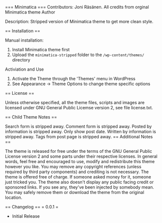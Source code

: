 === Minimatica ===
Contributors: Joni Räsänen. All credits from orginal Minimatica theme Author

Description: Stripped version of Minimatica theme to get more clean style.

== Installation ==

Manual installation:

1. Install Minimatica theme first 
2. Upload the `minimatica-stripped` folder to the `/wp-content/themes/` directory

Activiation and Use

1. Activate the Theme through the 'Themes' menu in WordPress
2. See Appearance -> Theme Options to change theme specific options

== License ==

Unless otherwise specified, all the theme files, scripts and images
are licensed under GNU General Public Licemse version 2, see file license.txt.

== Child Theme Notes ==

Search form is stripped away.
Comment form is stripped away.
Posted by information is stripped away. Only show post date.
Written by information is stripped away. 
Tags from post page is stripped away. 
== Additional Notes ==

The theme is released for free under the terms of the GNU General Public License version 2
and some parts under their respective licenses.
In general words, feel free and encouraged to use, modify and redistribute this theme however you like.
You may remove any copyright references (unless required by third party components) and crediting is not necessary.
The theme is offered free of charge. If someone asked money for it, someone just tricked you.
The theme also doesn't display any public facing credit or sponsored links.
If you see any, they've been injected by somebody mean.
You may safely remove them or download the theme from the original location.

== Changelog ==
= 0.0.1 =
* Initial Release